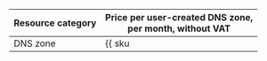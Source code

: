 | Resource category | Price per user-created DNS zone,<br>per month, without VAT |
|-------------------|---------------------------|
| DNS zone | {{ sku|USD|dns.zones.v1|month|string }} |